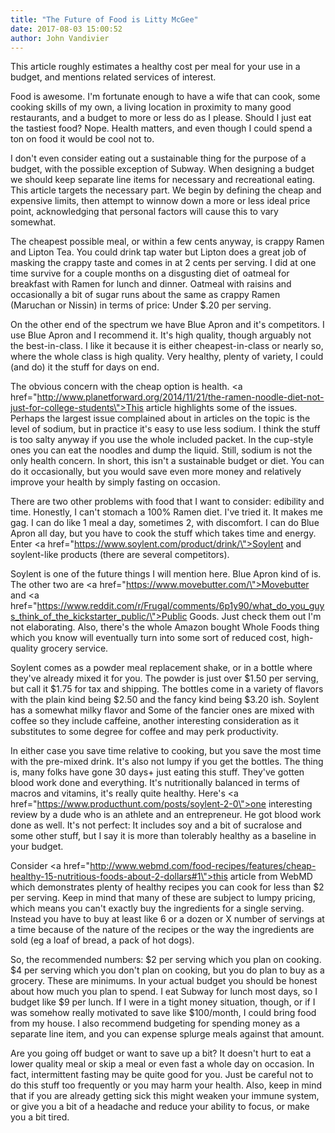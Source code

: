 ```yaml
---
title: "The Future of Food is Litty McGee"
date: 2017-08-03 15:00:52
author: John Vandivier
---
```




This article roughly estimates a healthy cost per meal for your use in a budget, and mentions related services of interest.

Food is awesome. I'm fortunate enough to have a wife that can cook, some cooking skills of my own, a living location in proximity to many good restaurants, and a budget to more or less do as I please. Should I just eat the tastiest food? Nope. Health matters, and even though I could spend a ton on food it would be cool not to.

I don't even consider eating out a sustainable thing for the purpose of a budget, with the possible exception of Subway. When designing a budget we should keep separate line items for necessary and recreational eating. This article targets the necessary part. We begin by defining the cheap and expensive limits, then attempt to winnow down a more or less ideal price point, acknowledging that personal factors will cause this to vary somewhat.

The cheapest possible meal, or within a few cents anyway, is crappy Ramen and Lipton Tea. You could drink tap water but Lipton does a great job of masking the crappy taste and comes in at 2 cents per serving. I did at one time survive for a couple months on a disgusting diet of oatmeal for breakfast with Ramen for lunch and dinner. Oatmeal with raisins and occasionally a bit of sugar runs about the same as crappy Ramen (Maruchan or Nissin) in terms of price: Under $.20 per serving.

On the other end of the spectrum we have Blue Apron and it's competitors. I use Blue Apron and I recommend it. It's high quality, though arguably not the best-in-class. I like it because it is either cheapest-in-class or nearly so, where the whole class is high quality. Very healthy, plenty of variety, I could (and do) it the stuff for days on end.

The obvious concern with the cheap option is health. <a href=\"http://www.planetforward.org/2014/11/21/the-ramen-noodle-diet-not-just-for-college-students\">This article highlights some of the issues</a>. Perhaps the largest issue complained about in articles on the topic is the level of sodium, but in practice it's easy to use less sodium. I think the stuff is too salty anyway if you use the whole included packet. In the cup-style ones you can eat the noodles and dump the liquid. Still, sodium is not the only health concern. In short, this isn't a sustainable budget or diet. You can do it occasionally, but you would save even more money and relatively improve your health by simply fasting on occasion.

There are two other problems with food that I want to consider: edibility and time. Honestly, I can't stomach a 100% Ramen diet. I've tried it. It makes me gag. I can do like 1 meal a day, sometimes 2, with discomfort. I can do Blue Apron all day, but you have to cook the stuff which takes time and energy. Enter <a href=\"https://www.soylent.com/product/drink/\">Soylent</a> and soylent-like products (there are several competitors).

Soylent is one of the future things I will mention here. Blue Apron kind of is. The other two are <a href=\"https://www.movebutter.com/\">Movebutter</a> and <a href=\"https://www.reddit.com/r/Frugal/comments/6p1y90/what_do_you_guys_think_of_the_kickstarter_public/\">Public Goods</a>. Just check them out I'm not elaborating. Also, there's the whole Amazon bought Whole Foods thing which you know will eventually turn into some sort of reduced cost, high-quality grocery service.

Soylent comes as a powder meal replacement shake, or in a bottle where they've already mixed it for you. The powder is just over $1.50 per serving, but call it $1.75 for tax and shipping. The bottles come in a variety of flavors with the plain kind being $2.50 and the fancy kind being $3.20 ish. Soylent has a somewhat milky flavor and Some of the fancier ones are mixed with coffee so they include caffeine, another interesting consideration as it substitutes to some degree for coffee and may perk productivity.

In either case you save time relative to cooking, but you save the most time with the pre-mixed drink. It's also not lumpy if you get the bottles. The thing is, many folks have gone 30 days+ just eating this stuff. They've gotten blood work done and everything. It's nutritionally balanced in terms of macros and vitamins, it's really quite healthy. Here's <a href=\"https://www.producthunt.com/posts/soylent-2-0\">one interesting review</a> by a dude who is an athlete and an entrepreneur. He got blood work done as well. It's not perfect: It includes soy and a bit of sucralose and some other stuff, but I say it is more than tolerably healthy as a baseline in your budget.

Consider <a href=\"http://www.webmd.com/food-recipes/features/cheap-healthy-15-nutritious-foods-about-2-dollars#1\">this article from WebMD</a> which demonstrates plenty of healthy recipes you can cook for less than $2 per serving. Keep in mind that many of these are subject to lumpy pricing, which means you can't exactly buy the ingredients for a single serving. Instead you have to buy at least like 6 or a dozen or X number of servings at a time because of the nature of the recipes or the way the ingredients are sold (eg a loaf of bread, a pack of hot dogs).

So, the recommended numbers: $2 per serving which you plan on cooking. $4 per serving which you don't plan on cooking, but you do plan to buy as a grocery. These are minimums. In your actual budget you should be honest about how much you plan to spend. I eat Subway for lunch most days, so I budget like $9 per lunch. If I were in a tight money situation, though, or if I was somehow really motivated to save like $100/month, I could bring food from my house. I also recommend budgeting for spending money as a separate line item, and you can expense splurge meals against that amount.

Are you going off budget or want to save up a bit? It doesn't hurt to eat a lower quality meal or skip a meal or even fast a whole day on occasion. In fact, intermittent fasting may be quite good for you. Just be careful not to do this stuff too frequently or you may harm your health. Also, keep in mind that if you are already getting sick this might weaken your immune system, or give you a bit of a headache and reduce your ability to focus, or make you a bit tired.